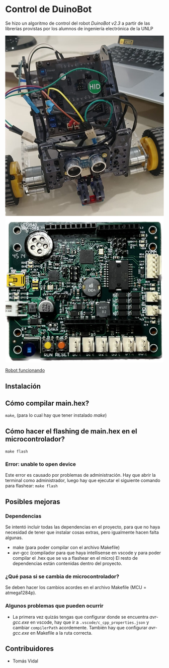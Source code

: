 # Control de DuinoBot
Se hizo un algoritmo de control del robot _DuinoBot v2.3_ a partir de las librerías provistas por los alumnos de ingeniería electrónica de la UNLP

![Robot](robot.jpeg)
![Placa](placa.png)

[Robot funcionando](video.mp4)

## Instalación
## Cómo compilar main.hex?
`make`, (para lo cual hay que tener instalado _make_)
## Cómo hacer el flashing de main.hex en el microcontrolador?
`make flash`
### Error: unable to open device
Este error es causado por problemas de administración. Hay que abrir la terminal como administrador, luego hay que ejecutar el siguiente comando para flashear: `make flash`

## Posibles mejoras
### Dependencias
Se intentó incluir todas las dependencias en el proyecto, para que no haya necesidad de tener que instalar cosas extras, pero igualmente hacen falta algunas.
- make (para poder compilar con el archivo Makefile)
- avr-gcc (compilador para que haya intellisense en vscode y para poder compilar el .hex que se va a flashear en el micro)
El resto de dependencias están contenidas dentro del proyecto.
### ¿Qué pasa si se cambia de microcontrolador?
Se deben hacer los cambios acordes en el archivo Makefile (MCU = atmega1284p).

### Algunos problemas que pueden ocurrir
- La primera vez quizás tengas que configurar donde se encuentra _avr-gcc.exe_ en vscode, hay que ir a `.vscode/c_cpp_properties.json` y cambiar `compilerPath` acordemente. También hay que configurar _avr-gcc.exe_ en Makefile a la ruta correcta.

## Contribuidores
- Tomás Vidal